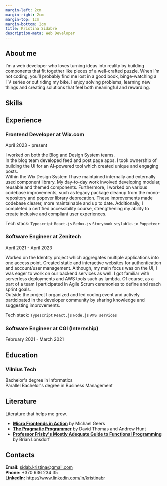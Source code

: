```yaml
---
margin-left: 2cm
margin-right: 2cm
margin-top: 1cm
margin-bottom: 2cm
title: Kristina Sidabrė
description-meta: Web Developer
---
```

## About me
I’m a web developer who loves turning ideas into reality by building components that fit together like pieces of a well-crafted puzzle. When I’m not coding, you’ll probably find me lost in a good book, binge-watching a TV series or out riding my bike. I enjoy solving problems, learning new things and creating solutions that feel both meaningful and rewarding.

## Skills

## Experience


### Frontend Developer at Wix.com

April 2023 - present</br>

I worked on both the Blog and Design System teams. </br>
In the blog team developed feed and post page apps. I took ownership of building the UI for an AI-powered tool which created unique and engaging posts. </br>
Within the Wix Design System I have maintained internally and externally used component library. My day-to-day work involved developing modular, reusable and themed components. Furthermore, I worked on various codebase improvements, such as legacy package cleanup from the mono-repository and popover library deprecation. These improvements made codebase clearer, more maintainable and up to date. Additionally, I completed a certified accessibility course, strengthening my ability to create inclusive and compliant user experiences.

Tech stack:
`Typescript`
`React.js`
`Redux.js`
`Storybook`
`stylable.io`
`Puppeteer`

### Software Engineer at Zenitech

April 2021 - April 2023</br>

Worked on the Identity project which aggregates multiple applications into one access point. Created static and interactive websites for authentication and account/user management. Although, my main focus was on the UI, I was eager to work on our backend services as well. I got familiar with serverless deployments and AWS tools such as lambda. Of course, as a part of a team I participated in Agile Scrum ceremonies to define and reach sprint goals. </br>
Outside the project I organized and led coding event and actively participated in the developer community by sharing knowledge and suggesting improvements.

Tech stack:
`Typescript`
`React.js`
`Node.js`
`AWS services`

### Software Engineer at CGI (Internship)

February 2021 - March 2021</br>

## Education

### Vilnius Tech

Bachelor's degree in Informatics</br>
Parallel Bachelor's degree in Business Management

## Literature

Literature that helps me grow.

- **[Micro Frontends in Action](https://www.amazon.com/Micro-Frontends-Action-Michael-Geers/dp/1617296872)** by Michael Geers
- **[The Pragmatic Programmer](https://pragprog.com/titles/tpp20/the-pragmatic-programmer-20th-anniversary-edition/)** by David Thomas and Andrew Hunt
- **[Professor Frisby's Mostly Adequate Guide to Functional Programming](https://mostly-adequate.gitbook.io/mostly-adequate-guide/)** by Brian Lonsdorf

## Contacts

**Email:** sidab.kristina@gmail.com</br>
**Phone:** +370 636 234 35</br>
**LinkedIn:** https://www.linkedin.com/in/kristinabr
